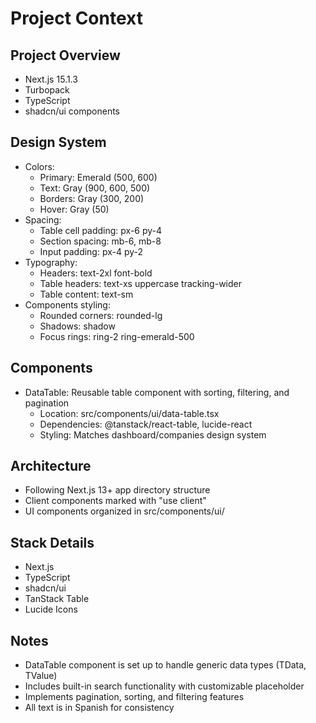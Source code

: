 # Project Context

## Project Overview
- Next.js 15.1.3
- Turbopack
- TypeScript
- shadcn/ui components

## Design System
- Colors:
  - Primary: Emerald (500, 600)
  - Text: Gray (900, 600, 500)
  - Borders: Gray (300, 200)
  - Hover: Gray (50)
- Spacing:
  - Table cell padding: px-6 py-4
  - Section spacing: mb-6, mb-8
  - Input padding: px-4 py-2
- Typography:
  - Headers: text-2xl font-bold
  - Table headers: text-xs uppercase tracking-wider
  - Table content: text-sm
- Components styling:
  - Rounded corners: rounded-lg
  - Shadows: shadow
  - Focus rings: ring-2 ring-emerald-500

## Components
- DataTable: Reusable table component with sorting, filtering, and pagination
  - Location: src/components/ui/data-table.tsx
  - Dependencies: @tanstack/react-table, lucide-react
  - Styling: Matches dashboard/companies design system

## Architecture
- Following Next.js 13+ app directory structure
- Client components marked with "use client"
- UI components organized in src/components/ui/

## Stack Details
- Next.js
- TypeScript
- shadcn/ui
- TanStack Table
- Lucide Icons

## Notes
- DataTable component is set up to handle generic data types (TData, TValue)
- Includes built-in search functionality with customizable placeholder
- Implements pagination, sorting, and filtering features
- All text is in Spanish for consistency